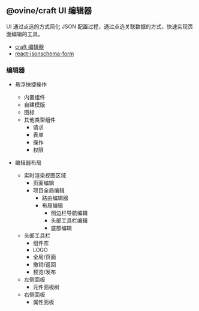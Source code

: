 ## @ovine/craft UI 编辑器

UI 通过点选的方式简化 JSON 配置过程，通过点选关联数据的方式，快速实现页面编辑的工具。

- [craft 编辑器](https://github.com/prevwong/craft.js)
- [react-jsonschema-form](https://rjsf-team.github.io/react-jsonschema-form/)

### 编辑器

- 悬浮快捷操作

  - 内置组件
  - 自建模版
  - 图标
  - 其他类型组件
    - 请求
    - 表单
    - 操作
    - 权限

- 编辑器布局
  - 实时渲染视图区域
    - 页面编辑
    - 项目全局编辑
      - 路由编辑器
      - 布局编辑
        - 侧边栏导航编辑
        - 头部工具栏编辑
        - 底部编辑
  - 头部工具栏
    - 组件库
    - LOGO
    - 全局/页面
    - 撤销/返回
    - 预览/发布
  - 左侧面板
    - 元件面板树
  - 右侧面板
    - 属性面板
